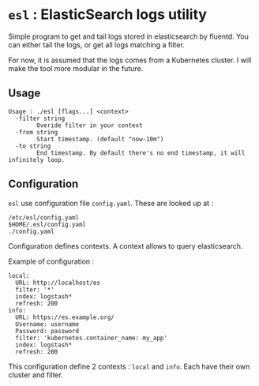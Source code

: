 # `esl` : ElasticSearch logs utility

Simple program to get and tail logs stored in elasticsearch by fluentd.
You can either tail the logs, or get all logs matching a filter.

For now, it is assumed that the logs comes from a Kubernetes cluster. I will make the tool more modular in the future.


## Usage

```
Usage : ./esl [flags...] <context>
  -filter string
        Overide filter in your context
  -from string
        Start timestamp. (default "now-10m")
  -to string
        End timestamp. By default there's no end timestamp, it will infinitely loop.
```
## Configuration

`esl` use configuration file `config.yaml`. These are looked up at : 

```
/etc/esl/config.yaml
$HOME/.esl/config.yaml
./config.yaml
```

Configuration defines contexts. A context allows to query elasticsearch.

Example of configuration : 

```
local:
  URL: http://localhost/es
  filter: '*'
  index: logstash*
  refresh: 200
info:
  URL: https://es.example.org/
  Username: username
  Password: password
  filter: 'kubernetes.container_name: my_app'
  index: logstash*
  refresh: 200
```

This configuration define 2 contexts : `local` and `info`. Each have their own cluster and filter. 